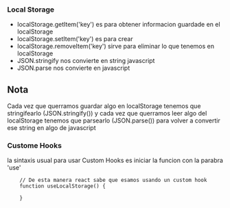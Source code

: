 ### Local Storage
- localStorage.getItem('key') es para obtener informacion guardade en el localStorage
- localStorage.setItem('key') es para crear
- localStorage.removeItem('key') sirve para eliminar lo que tenemos en localStorage
- JSON.stringify nos convierte en string javascript
- JSON.parse nos convierte en javascript

## Nota
Cada vez que querramos guardar algo en localStorage tenemos que stringifearlo (JSON.stringify()) y cada vez que querramos leer algo del localStorage tenemos que parsearlo (JSON.parse()) para volver a convertir ese string en algo de javascript

### Custome Hooks
la sintaxis usual para usar Custom Hooks es iniciar la funcion con la parabra 'use'
```
    // De esta manera react sabe que esamos usando un custom hook
    function useLocalStorage() {

    }
```